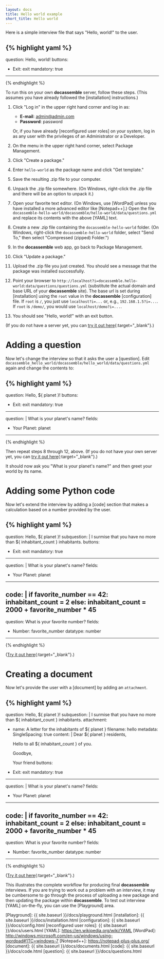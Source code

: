 ```yaml
---
layout: docs
title: Hello world example
short_title: Hello world
---
```


Here is a simple interview file that says "Hello, world!" to the user.

{% highlight yaml %}
---
question: Hello, world!
buttons:
  - Exit: exit
mandatory: true
---
{% endhighlight %}

To run this on your own **docassemble** server, follow these steps.
(This assumes you have already followed the [installation]
instructions.)

1. Click "Log in" in the upper right hand corner and log in as:
 
   * **E-mail**: admin@admin.com
   * **Password**: password

   Or, if you have already [reconfigured user roles] on your system,
   log in as any user with the privileges of an Administrator or a
   Developer.
2. On the menu in the upper right hand corner, select Package Management.
3. Click "Create a package."
4. Enter `hello-world` as the package name and click "Get template."
5. Save the resulting .zip file to your computer.
6. Unpack the .zip file somewhere.  (On Windows, right-click the .zip
   file and there will be an option to unpack it.)
7. Open your favorite text editor.  (On Windows, use [WordPad] unless
   you have installed a more advanced editor like [Notepad++].)  Open
   the file
   `docassemble-hello-world/docassemble/hello-world/data/questions.yml`
   and replace its contents with the above [YAML] text.
8. Create a new .zip file containing the `docassemble-hello-world`
   folder.  (On Windows, right-click the `docassemble-hello-world`
   folder, select "Send To," then select "Compressed (zipped)
   Folder.")
9. In the **docassemble** web app, go back to Package Management.
10. Click "Update a package."
11. Upload the .zip file you just created.  You should see a message
    that the package was installed successfully.
12. Point your browser to
    `http://localhost?i=docassemble.hello-world:data/questions/questions.yml`
    (substitute the actual domain and base URL of your **docassemble**
    site).  The base url is set during [installation] using the `root`
    value in the **docassemble** [configuration] file.  If `root` is
    `/`, you just use `localhost?i=...` or, e.g., `192.168.1.5?i=...`.
    If `root` is `/demo/`, you would use `localhost/demo?i=...`.
13. You should see "Hello, world!" with an exit button.

(If you do not have a server yet, you can [try it out here](https://demo.docassemble.org?i=docassemble.demo:data/questions/hello.yml){:target="_blank"}.)

# Adding a question

Now let's change the interview so that it asks the user a [question].  Edit
`docassemble_hello_world/docassemble/hello_world/data/questions.yml`
again and change the contents to:

{% highlight yaml %}
---
question: Hello, ${ planet }!
buttons:
  - Exit: exit
mandatory: true
---
question: |
  What is your planet's name?
fields:
  - Your Planet: planet
---
{% endhighlight %}

Then repeat steps 8 through 12, above.  (If you do not have your own server yet, you can [try it out here](https://demo.docassemble.org?i=docassemble.demo:data/questions/hello2.yml){:target="_blank"}.)

It should now ask you "What is your planet's name?" and then greet
your world by its name.

# Adding some Python code

Now let's extend the interview by adding a [code] section that
makes a calculation based on a number provided by the user.

{% highlight yaml %}
---
question: Hello, ${ planet }!
subquestion: |
  I surmise that you have no more than ${ inhabitant_count }
  inhabitants.
buttons:
  - Exit: exit
mandatory: true
---
question: |
  What is your planet's name?
fields:
  - Your Planet: planet
---
code: |
  if favorite_number == 42:
    inhabitant_count = 2
  else:
    inhabitant_count = 2000 + favorite_number * 45
---
question: What is your favorite number?
fields:
  - Number: favorite_number
    datatype: number
---
{% endhighlight %}

([Try it out here](https://demo.docassemble.org?i=docassemble.demo:data/questions/hello3.yml){:target="_blank"}.)

# Creating a document

Now let's provide the user with a [document] by adding an `attachment`.

{% highlight yaml %}
---
question: Hello, ${ planet }!
subquestion: |
  I surmise that you have no more than ${ inhabitant_count }
  inhabitants.
attachment:
  - name: A letter for the inhabitants of ${ planet }
    filename: hello
    metadata:
      SingleSpacing: true
    content: |
      Dear ${ planet } residents,

      Hello to all ${ inhabitant_count } of you.

      Goodbye,

      Your friend
buttons:
  - Exit: exit
mandatory: true
---
question: |
  What is your planet's name?
fields:
  - Your Planet: planet
---
code: |
  if favorite_number == 42:
    inhabitant_count = 2
  else:
    inhabitant_count = 2000 + favorite_number * 45
---
question: What is your favorite number?
fields:
  - Number: favorite_number
    datatype: number
---
{% endhighlight %}

([Try it out here](https://demo.docassemble.org?i=docassemble.demo:data/questions/hello4.yml){:target="_blank"}.)

This illustrates the complete workflow for producing final
**docassemble** interviews.  If you are trying to work out a problem
with an interview, it may be cumbersome to go through the process of
uploading a new package and then updating the package within
**docassemble**.  To test out interview [YAML] on-the-fly, you can use
the [Playground] area.

[Playground]: {{ site.baseurl }}/docs/playground.html
[installation]: {{ site.baseurl }}/docs/installation.html
[configuration]: {{ site.baseurl }}/docs/config.html
[reconfigured user roles]: {{ site.baseurl }}/docs/users.html
[YAML]: https://en.wikipedia.org/wiki/YAML
[WordPad]: http://windows.microsoft.com/en-us/windows/using-wordpad#1TC=windows-7
[Notepad++]: https://notepad-plus-plus.org/
[document]: {{ site.baseurl }}/docs/documents.html
[code]: {{ site.baseurl }}/docs/code.html
[question]: {{ site.baseurl }}/docs/questions.html
